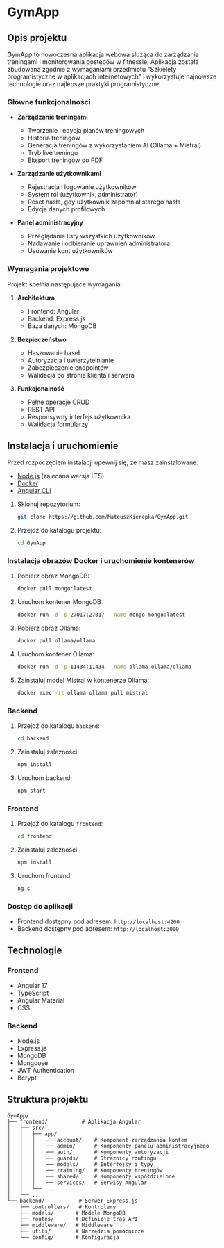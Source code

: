 # GymApp

## Opis projektu

GymApp to nowoczesna aplikacja webowa służąca do zarządzania treningami i monitorowania postępów w fitnessie. Aplikacja została zbudowana zgodnie z wymaganiami przedmiotu "Szkielety programistyczne w aplikacjach internetowych" i wykorzystuje najnowsze technologie oraz najlepsze praktyki programistyczne.

### Główne funkcjonalności

- **Zarządzanie treningami**
  - Tworzenie i edycja planów treningowych
  - Historia treningów
  - Generacja treningów z wykorzystaniem AI (Ollama + Mistral)
  - Tryb live treningu
  - Eksport treningów do PDF

- **Zarządzanie użytkownikami**
  - Rejestracja i logowanie użytkowników
  - System ról (użytkownik, administrator)
  - Reset hasła, gdy użytkownik zapomniał starego hasła
  - Edycja danych profilowych

- **Panel administracyjny**
  - Przeglądanie listy wszystkich użytkowników
  - Nadawanie i odbieranie uprawnień administratora
  - Usuwanie kont użytkowników

### Wymagania projektowe

Projekt spełnia następujące wymagania:

1. **Architektura**
   - Frontend: Angular
   - Backend: Express.js
   - Baza danych: MongoDB

2. **Bezpieczeństwo**
   - Haszowanie haseł
   - Autoryzacja i uwierzytelnianie
   - Zabezpieczenie endpointów
   - Walidacja po stronie klienta i serwera

3. **Funkcjonalność**
   - Pełne operacje CRUD
   - REST API
   - Responsywny interfejs użytkownika
   - Walidacja formularzy

## Instalacja i uruchomienie

Przed rozpoczęciem instalacji upewnij się, że masz zainstalowane:

- [Node.js](https://nodejs.org/) (zalecana wersja LTS)
- [Docker](https://www.docker.com/)
- [Angular CLI](https://angular.io/cli)

1. Sklonuj repozytorium:

   ```bash
   git clone https://github.com/MateuszKierepka/GymApp.git
   ```

2. Przejdź do katalogu projektu:

   ```bash
   cd GymApp
   ```

### Instalacja obrazów Docker i uruchomienie kontenerów

1. Pobierz obraz MongoDB:

   ```bash
   docker pull mongo:latest
   ```

2. Uruchom kontener MongoDB:

   ```bash
   docker run -d -p 27017:27017 --name mongo mongo:latest
   ```

3. Pobierz obraz Ollama:

   ```bash
   docker pull ollama/ollama
   ```

4. Uruchom kontener Ollama:

   ```bash
   docker run -d -p 11434:11434 --name ollama ollama/ollama
   ```

5. Zainstaluj model Mistral w kontenerze Ollama:

   ```bash
   docker exec -it ollama ollama pull mistral
   ```

### Backend

1. Przejdź do katalogu `backend`:

   ```bash
   cd backend
   ```

2. Zainstaluj zależności:

   ```bash
   npm install
   ```

3. Uruchom backend:

   ```bash
   npm start
   ```

### Frontend

1. Przejdź do katalogu `frontend`:

   ```bash
   cd frontend
   ```

2. Zainstaluj zależności:

   ```bash
   npm install
   ```

3. Uruchom frontend:

   ```bash
   ng s
   ```

### Dostęp do aplikacji

- Frontend dostępny pod adresem: `http://localhost:4200`
- Backend dostępny pod adresem: `http://localhost:3000`

## Technologie

### Frontend

- Angular 17
- TypeScript
- Angular Material
- CSS

### Backend

- Node.js
- Express.js
- MongoDB
- Mongoose
- JWT Authentication
- Bcrypt

## Struktura projektu

```
GymApp/
├── frontend/           # Aplikacja Angular
│   ├── src/
│   │   ├── app/
│   │   │   ├── account/    # Komponent zarządzania kontem
│   │   │   ├── admin/      # Komponenty panelu administracyjnego
│   │   │   ├── auth/       # Komponenty autoryzacji
│   │   │   ├── guards/     # Strażnicy routingu
│   │   │   ├── models/     # Interfejsy i typy
│   │   │   ├── training/   # Komponenty treningów
│   │   │   ├── shared/     # Komponenty współdzielone
│   │   │   └── services/   # Serwisy Angular
│   │   └── ...
│   └── ...
└── backend/           # Serwer Express.js
    ├── controllers/   # Kontrolery
    ├── models/       # Modele MongoDB
    ├── routes/       # Definicje tras API
    ├── middleware/   # Middleware
    ├── utils/        # Narzędzia pomocnicze
    └── config/       # Konfiguracja
```
